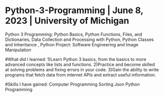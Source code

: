 # Python-3-Programming | June 8, 2023 | University of Michigan
Python 3 Programming: Python Basics,  Python Functions, Files, and Dictionaries,  Data Collection and Processing with Python,  Python Classes and Inheritance , Python Project: Software Engineering and Image Manipulation

#What did I learned:
              1)Learn Python 3 basics, from the basics to more advanced concepts like lists and functions.
              2)Practice and become skilled at solving problems and fixing errors in your code.
              3)Gain the ability to write programs that fetch data from internet APIs and extract useful information.

#Skills I have gained:
Computer Programming
Sorting
Json
Python Programming
